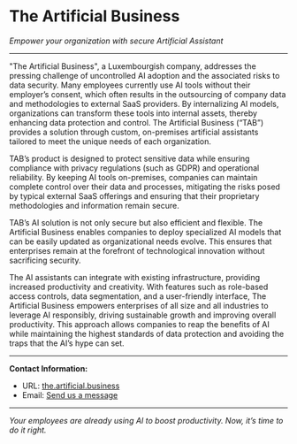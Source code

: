 # The Artificial Business
*Empower your organization with secure Artificial Assistant*

---
 
"The Artificial Business", a Luxembourgish company, addresses the pressing challenge of uncontrolled AI adoption and the associated risks to data security. Many employees currently use AI tools without their employer’s consent, which often results in the outsourcing of company data and methodologies to external SaaS providers. By internalizing AI models, organizations can transform these tools into internal assets, thereby enhancing data protection and control. The Artificial Business (“TAB”) provides a solution through custom, on-premises artificial assistants tailored to meet the unique needs of each organization. 

TAB’s product is designed to protect sensitive data while ensuring compliance with privacy regulations (such as GDPR) and operational reliability. By keeping AI tools on-premises, companies can maintain complete control over their data and processes, mitigating the risks posed by typical external SaaS offerings and ensuring that their proprietary methodologies and information remain secure. 

TAB’s AI solution is not only secure but also efficient and flexible. The Artificial Business enables companies to deploy specialized AI models that can be easily updated as organizational needs evolve. This ensures that enterprises remain at the forefront of technological innovation without sacrificing security. 

The AI assistants can integrate with existing infrastructure, providing increased productivity and creativity. With features such as role-based access controls, data segmentation, and a user-friendly interface, The Artificial Business empowers enterprises of all size and all industries to leverage AI responsibly, driving sustainable growth and improving overall productivity. This approach allows companies to reap the benefits of AI while maintaining the highest standards of data protection and avoiding the traps that the AI’s hype can set. 

---

**Contact Information:**
* URL: [the.artificial.business](https://the.artificial.business)
* Email: [Send us a message](mailto:contact@the.artificial.business)

---

*Your employees are already using AI to boost productivity. Now, it’s time to do it right.* 
